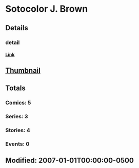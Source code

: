 # Sotocolor J. Brown 
## Details
### detail
#### [Link](http://marvel.com/comics/creators/7669/sotocolor_j_brown?utm_campaign=apiRef&utm_source=225578a89fc76f3d20fbffda5d17a88d)
## [Thumbnail](http://i.annihil.us/u/prod/marvel/i/mg/b/40/image_not_available.jpg)
## Totals
### Comics: 5
### Series: 3
### Stories: 4
### Events: 0
## Modified: 2007-01-01T00:00:00-0500